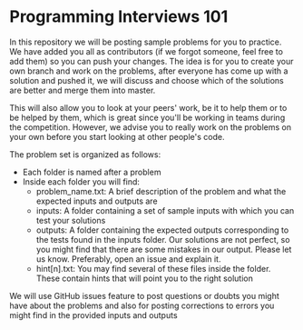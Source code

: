 # Programming Interviews 101
In this repository we will be posting sample problems for you to practice. We have added you all as contributors (if we forgot someone, feel free to add them) so you can push your changes. The idea is for you to create your own branch and work on the problems, after everyone has come up with a solution and pushed it, we will discuss and choose which of the solutions are better and merge them into master. 

This will also allow you to look at your peers' work, be it to help them or to be helped by them, which is great since you'll be working in teams during the competition. However, we advise you to really work on the problems on your own before you start looking at other people's code.

The problem set is organized as follows:
- Each folder is named after a problem
- Inside each folder you will find:
    - problem_name.txt: A brief description of the problem and what the expected inputs and outputs are
    - inputs: A folder containing a set of sample inputs with which you can test your solutions
    - outputs: A folder containing the expected outputs corresponding to the tests found in the inputs folder. Our solutions are not perfect, so you might find that there are some mistakes in our output. Please let us know. Preferably, open an issue and explain it.
    - hint[n].txt: You may find several of these files inside the folder. These contain hints that will point you to the right solution

We will use GitHub issues feature to post questions or doubts you might have about the problems and also for posting corrections to errors you might find in the provided inputs and outputs
